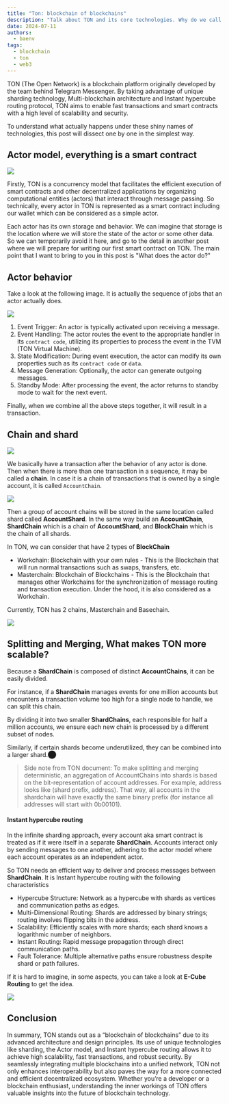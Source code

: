 ```yaml
---
title: "Ton: blockchain of blockchains"
description: "Talk about TON and its core technologies. Why do we call TON the 'Blockchain of blockchains'?"
date: 2024-07-11
authors:
  - baenv
tags:
  - blockchain
  - ton
  - web3
---
```


TON (The Open Network) is a blockchain platform originally developed by the team behind Telegram Messenger. By taking advantage of unique sharding technology, Multi-blockchain architecture and Instant hypercube routing protocol, TON aims to enable fast transactions and smart contracts with a high level of scalability and security.

To understand what actually happens under these shiny names of technologies, this post will dissect one by one in the simplest way.

## Actor model, everything is a smart contract

![](assets/ton_blockchain_of_blockchains_ton-actor-model.webp)

Firstly, TON is a concurrency model that facilitates the efficient execution of smart contracts and other decentralized applications by organizing computational entities (actors) that interact through message passing. So technically, every actor in TON is represented as a smart contract including our wallet which can be considered as a simple actor.

Each actor has its own storage and behavior. We can imagine that storage is the location where we will store the state of the actor or some other data. So we can temporarily avoid it here, and go to the detail in another post where we will prepare for writing our first smart contract on TON. The main point that I want to bring to you in this post is "What does the actor do?"

## Actor behavior

Take a look at the following image. It is actually the sequence of jobs that an actor actually does.

![](assets/ton_blockchain_of_blockchains_ton-actor-behavior.webp)

1. Event Trigger: An actor is typically activated upon receiving a message.
2. Event Handling: The actor routes the event to the appropriate handler in its `contract code`, utilizing its properties to process the event in the TVM (TON Virtual Machine).
3. State Modification: During event execution, the actor can modify its own properties such as its `contract code` or `data`.
4. Message Generation: Optionally, the actor can generate outgoing messages.
5. Standby Mode: After processing the event, the actor returns to standby mode to wait for the next event.

Finally, when we combine all the above steps together, it will result in a transaction.

## Chain and shard

![](assets/ton_blockchain_of_blockchains_ton_chain_of_txs.webp)

We basically have a transaction after the behavior of any actor is done. Then when there is more than one transaction in a sequence, it may be called a **chain**. In case it is a chain of transactions that is owned by a single account, it is called `AccountChain`.

![](assets/ton_blockchain_of_blockchains_ton_account_chain.webp)

Then a group of account chains will be stored in the same location called shard called **AccountShard**. In the same way build an **AccountChain**, **ShardChain** which is a chain of **AccountShard**, and **BlockChain** which is the chain of all shards.

In TON, we can consider that have 2 types of **BlockChain**

- Workchain: Blockchain with your own rules - This is the Blockchain that will run normal transactions such as swaps, transfers, etc.
- Masterchain: Blockchain of Blockchains - This is the Blockchain that manages other Workchains for the synchronization of message routing and transaction execution. Under the hood, it is also considered as a Workchain.

Currently, TON has 2 chains, Masterchain and Basechain.

![](assets/ton_blockchain_of_blockchains_ton_blockchain.webp)

## Splitting and Merging, What makes TON more scalable?

Because a **ShardChain** is composed of distinct **AccountChains**, it can be easily divided.

For instance, if a **ShardChain** manages events for one million accounts but encounters a transaction volume too high for a single node to handle, we can split this chain.

By dividing it into two smaller **ShardChains**, each responsible for half a million accounts, we ensure each new chain is processed by a different subset of nodes.

Similarly, if certain shards become underutilized, they can be combined into a larger shard.​⬤

> Side note from TON document: To make splitting and merging deterministic, an aggregation of AccountChains into shards is based on the bit-representation of account addresses. For example, address looks like (shard prefix, address). That way, all accounts in the shardchain will have exactly the same binary prefix (for instance all addresses will start with 0b00101).

#### Instant hypercube routing

In the infinite sharding approach, every account aka smart contract is treated as if it were itself in a separate **ShardChain**. Accounts interact only by sending messages to one another, adhering to the actor model where each account operates as an independent actor.

So TON needs an efficient way to deliver and process messages between **ShardChain**. It is Instant hypercube routing with the following characteristics

- Hypercube Structure: Network as a hypercube with shards as vertices and communication paths as edges.
- Multi-Dimensional Routing: Shards are addressed by binary strings; routing involves flipping bits in the address.
- Scalability: Efficiently scales with more shards; each shard knows a logarithmic number of neighbors.
- Instant Routing: Rapid message propagation through direct communication paths.
- Fault Tolerance: Multiple alternative paths ensure robustness despite shard or path failures.

If it is hard to imagine, in some aspects, you can take a look at **E-Cube Routing** to get the idea.

![](assets/ton_blockchain_of_blockchains_e_cute_routing.webp)

## Conclusion

In summary, TON stands out as a “blockchain of blockchains” due to its advanced architecture and design principles. Its use of unique technologies like sharding, the Actor model, and Instant hypercube routing allows it to achieve high scalability, fast transactions, and robust security. By seamlessly integrating multiple blockchains into a unified network, TON not only enhances interoperability but also paves the way for a more connected and efficient decentralized ecosystem. Whether you’re a developer or a blockchain enthusiast, understanding the inner workings of TON offers valuable insights into the future of blockchain technology.
